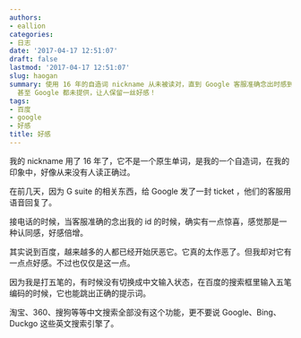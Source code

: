 ```yaml
---
authors:
- eallion
categories:
- 日志
date: '2017-04-17 12:51:07'
draft: false
lastmod: '2017-04-17 12:51:07'
slug: haogan
summary: 使用 16 年的自造词 nickname 从未被读对，直到 Google 客服准确念出时感到惊喜与认同。尽管百度因作恶遭人厌恶，但作为五笔用户，其搜索框能识别未切换输入法的编码，这一独特功能连淘宝、360
  甚至 Google 都未提供，让人保留一丝好感！
tags:
- 百度
- google
- 好感
title: 好感
---
```

我的 nickname 用了 16 年了，它不是一个原生单词，是我的一个自造词，在我的印象中，好像从来没有人读正确过。

在前几天，因为 G suite 的相关东西，给 Google 发了一封 ticket ，他们的客服用语音回复了。

接电话的时候，当客服准确的念出我的 id 的时候，确实有一点惊喜，感觉那是一种认同感，好感倍增。

其实说到百度，越来越多的人都已经开始厌恶它。它真的太作恶了。但我却对它有一点点好感。不过也仅仅是这一点。

因为我是打五笔的，有时候没有切换成中文输入状态，在百度的搜索框里输入五笔编码的时候，它也能跳出正确的提示词。

淘宝、360、搜狗等等中文搜索全部没有这个功能，更不要说 Google、Bing、Duckgo 这些英文搜索引擎了。